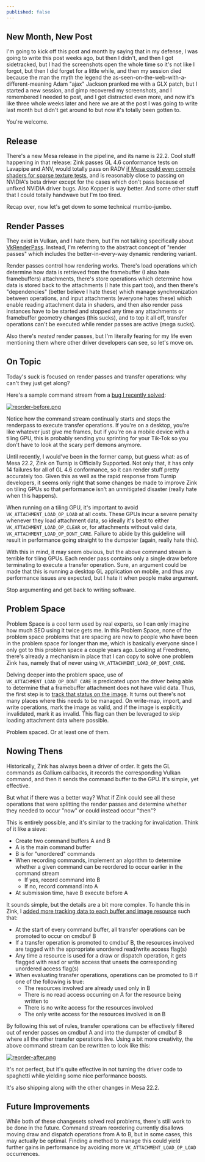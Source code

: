 ```yaml
---
published: false
---
```

## New Month, New Post

I'm going to kick off this post and month by saying that in my defense, I was going to write this post weeks ago, but then I didn't, and then I got sidetracked, but I had the screenshots open the whole time so it's not like I forgot, but then I did forget for a little while, and then my session died because the man the myth the legend the as-seen-on-the-web-with-a-different-meaning Adam "ajax" Jackson pranked me with a GLX patch, but I started a new session, and gimp recovered my screenshots, and I remembered I needed to post, and I got distracted even more, and now it's like three whole weeks later and here we are at the post I was going to write last month but didn't get around to but now it's totally been gotten to.

You're welcome.

## Release

There's a new Mesa release in the pipeline, and its name is 22.2. Cool stuff happening in that release: Zink passes GL 4.6 conformance tests on Lavapipe and ANV, would totally pass on RADV [if Mesa could even compile shaders for sparse texture tests](https://gitlab.freedesktop.org/mesa/mesa/-/merge_requests/16547), and is reasonably close to passing on NVIDIA's beta driver except for the cases which don't pass because of unfixed NVIDIA driver bugs. Also Kopper is way better. And some other stuff that I could totally handwave but I'm too tired.

Recap over, now let's get down to some technical mumbo-jumbo.

## Render Passes
They exist in Vulkan, and I hate them, but I'm not talking specifically about [VkRenderPass](https://registry.khronos.org/vulkan/specs/1.3-extensions/man/html/VkRenderPass.html). Instead, I'm referring to the abstract concept of "render passes" which includes the better-in-every-way dynamic rendering variant.

Render passes control how rendering works. There's load operations which determine how data is retrieved from the framebuffer (I also hate framebuffers) attachments, there's store operations which determine how data is stored back to the attachments (I hate this part too), and then there's "dependencies" (better believe I hate these) which manage synchronization between operations, and input attachments (everyone hates these) which enable reading attachment data in shaders, and then also render pass instances have to be started and stopped any time any attachments or framebuffer geometry changes (this sucks), and to top it all off, transfer operations can't be executed while render passes are active (mega sucks).

Also there's *nested* render passes, but I'm literally fearing for my life even mentioning them where other driver developers can see, so let's move on.

## On Topic
Today's suck is focused on render passes and transfer operations: why can't they just get along?

Here's a sample command stream from a [bug I recently solved](https://gitlab.freedesktop.org/mesa/mesa/-/issues/6845):

[![reorder-before.png]({{site.url}}/assets/renderdoc/reorder-before.png)]({{site.url}}/assets/renderdoc/reorder-before.png)

Notice how the command stream continually starts and stops the renderpass to execute transfer operations. If you're on a desktop, you're like whatever just give me frames, but if you're on a mobile device with a tiling GPU, this is probably sending you sprinting for your Tik-Tok so you don't have to look at the scary perf demons anymore.

Until recently, I would've been in the former camp, but guess what: as of Mesa 22.2, Zink on Turnip is Officially Supported. Not only that, it has only 14 failures for all of GL 4.6 conformance, so it can render stuff pretty accurately too. Given this as well as the rapid response from Turnip developers, it seems only right that some changes be made to improve Zink on tiling GPUs so that performance isn't an unmitigated disaster (really hate when this happens).

When running on a tiling GPU, it's important to avoid `VK_ATTACHMENT_LOAD_OP_LOAD` at all costs. These GPUs incur a severe penalty whenever they load attachment data, so ideally it's best to either `VK_ATTACHMENT_LOAD_OP_CLEAR` or, for attachments without valid data, `VK_ATTACHMENT_LOAD_OP_DONT_CARE`. Failure to abide by this guideline will result in performance going straight to the dumpster (again, really hate this).

With this in mind, it may seem obvious, but the above command stream is terrible for tiling GPUs. Each render pass contains only a single draw before terminating to execute a transfer operation. Sure, an argument could be made that this is running a desktop GL application on mobile, and thus any performance issues are expected, but I hate it when people make argument.

Stop argumenting and get back to writing software.

## Problem Space
Problem Space is a cool term used by real experts, so I can only imagine how much SEO using it twice gets me. In this Problem Space, none of the problem space problems that are spacing are new to people who have been in the problem space for longer than me, which is basically everyone since I only got to this problem space a couple years ago. Looking at Freedreno, there's already a mechanism in place that I can copy to solve one problem Zink has, namely that of never using `VK_ATTACHMENT_LOAD_OP_DONT_CARE`.

Delving deeper into the problem space, use of `VK_ATTACHMENT_LOAD_OP_DONT_CARE` is predicated upon the driver being able to determine that a framebuffer attachment does not have valid data. Thus, the first step is to [track that status on the image](https://gitlab.freedesktop.org/mesa/mesa/-/merge_requests/16877/diffs?commit_id=3e2c65281d7a460c8f05ff025fc9e742a509030b). It turns out there's not many places where this needs to be managed. On write-map, import, and write operations, mark the image as valid, and if the image is explicitly invalidated, mark it as invalid. This flag can then be leveraged to skip loading attachment data where possible.

Problem spaced. Or at least one of them.

## Nowing Thens
Historically, Zink has always been a driver of order. It gets the GL commands as Gallium callbacks, it records the corresponding Vulkan command, and then it sends the command buffer to the GPU. It's simple, yet effective.

But what if there was a better way? What if Zink could see all these operations that were splitting the render passes and determine whether they needed to occur "now" or could instead occur "then"?

This is entirely possible, and it's similar to the tracking for invalidation. Think of it like a sieve:
* Create two command buffers A and B
* A is the main command buffer
* B is for "unordered" commands
* When recording commands, implement an algorithm to determine whether a given command can be reordered to occur earlier in the command stream
  * If yes, record command into B
  * If no, record command into A
* At submission time, have B execute before A

It sounds simple, but the details are a bit more complex. To handle this in Zink, I [added more tracking data to each buffer and image resource](https://gitlab.freedesktop.org/mesa/mesa/-/merge_requests/17667/diffs?commit_id=ca03e35821dd61542a0fc44caee6184679f0f436) such that:
* At the start of every command buffer, all transfer operations can be promoted to occur on cmdbuf B
* If a transfer operation is promoted to cmdbuf B, the resources involved are tagged with the appropriate unordered read/write access flag(s)
* Any time a resource is used for a draw or dispatch operation, it gets flagged with read or write access that unsets the corresponding unordered access flag(s)
* When evaluating transfer operations, operations can be promoted to B if one of the following is true:
  * The resources involved are already used only in B
  * There is no read access occurring on A for the resource being written to
  * There is no write access for the resources involved
  * The only write access for the resources involved is on B

By following this set of rules, transfer operations can be effectively filtered out of render passes on cmdbuf A and into the dumpster of cmdbuf B where all the other transfer operations live. Using a bit more creativity, the above command stream can be rewritten to look like this:

[![reorder-after.png]({{site.url}}/assets/renderdoc/reorder-after.png)]({{site.url}}/assets/renderdoc/reorder-after.png)

It's not perfect, but it's quite effective in not turning the driver code to spaghetti while yielding some nice performance boosts.

It's also shipping along with the other changes in Mesa 22.2.

## Future Improvements
While both of these changesets solved real problems, there's still work to be done in the future. Command stream reordering currently disallows moving draw and dispatch operations from A to B, but in some cases, this may actually be optimal. Finding a method to manage this could yield further gains in performance by avoiding more `VK_ATTACHMENT_LOAD_OP_LOAD` occurrences.
